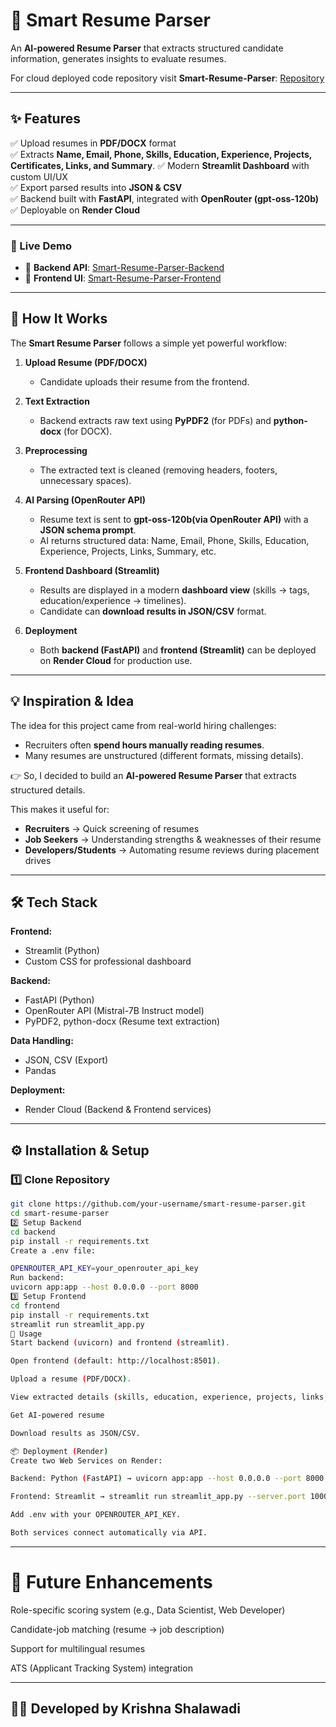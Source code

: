 # 📄 Smart Resume Parser  

An **AI-powered Resume Parser** that extracts structured candidate information, generates insights to evaluate resumes.

For cloud deployed code repository visit **Smart-Resume-Parser**: [Repository](https://github.com/Krishna-S-27/Smart-Resume-Parser)

---

## ✨ Features  

✅ Upload resumes in **PDF/DOCX** format  
✅ Extracts **Name, Email, Phone, Skills, Education, Experience, Projects, Certificates, Links, and Summary**. 
✅ Modern **Streamlit Dashboard** with custom UI/UX  
✅ Export parsed results into **JSON & CSV**  
✅ Backend built with **FastAPI**, integrated with **OpenRouter (gpt-oss-120b)**  
✅ Deployable on **Render Cloud**  

---

### 🚀 Live Demo  
- 🔗 **Backend API**: [Smart-Resume-Parser-Backend](https://smart-resume-parser-backend-url.onrender.com)  
- 🎨 **Frontend UI**: [Smart-Resume-Parser-Frontend](https://smart-resume-parser-frontend-url.onrender.com)  

---

## 🔎 How It Works  

The **Smart Resume Parser** follows a simple yet powerful workflow:  

1. **Upload Resume (PDF/DOCX)**  
   - Candidate uploads their resume from the frontend.  

2. **Text Extraction**  
   - Backend extracts raw text using **PyPDF2** (for PDFs) and **python-docx** (for DOCX).  

3. **Preprocessing**  
   - The extracted text is cleaned (removing headers, footers, unnecessary spaces).  

4. **AI Parsing (OpenRouter API)**  
   - Resume text is sent to **gpt-oss-120b(via OpenRouter API)** with a **JSON schema prompt**.  
   - AI returns structured data: Name, Email, Phone, Skills, Education, Experience, Projects, Links, Summary, etc.   

5. **Frontend Dashboard (Streamlit)**  
   - Results are displayed in a modern **dashboard view** (skills → tags, education/experience → timelines).  
   - Candidate can **download results in JSON/CSV** format.  

6. **Deployment**  
   - Both **backend (FastAPI)** and **frontend (Streamlit)** can be deployed on **Render Cloud** for production use.  

---

## 💡 Inspiration & Idea  

The idea for this project came from real-world hiring challenges:  

- Recruiters often **spend hours manually reading resumes**.  
- Many resumes are unstructured (different formats, missing details). 

👉 So, I decided to build an **AI-powered Resume Parser** that extracts structured details.  

This makes it useful for:  
- **Recruiters** → Quick screening of resumes  
- **Job Seekers** → Understanding strengths & weaknesses of their resume  
- **Developers/Students** → Automating resume reviews during placement drives  

---

## 🛠️ Tech Stack  

**Frontend:**  
- Streamlit (Python)  
- Custom CSS for professional dashboard  

**Backend:**  
- FastAPI (Python)  
- OpenRouter API (Mistral-7B Instruct model)  
- PyPDF2, python-docx (Resume text extraction)  

**Data Handling:**  
- JSON, CSV (Export)  
- Pandas  

**Deployment:**  
- Render Cloud (Backend & Frontend services)  

---

## ⚙️ Installation & Setup  

### 1️⃣ Clone Repository  
```bash
git clone https://github.com/your-username/smart-resume-parser.git
cd smart-resume-parser
2️⃣ Setup Backend
cd backend
pip install -r requirements.txt
Create a .env file:

OPENROUTER_API_KEY=your_openrouter_api_key
Run backend:
uvicorn app:app --host 0.0.0.0 --port 8000
3️⃣ Setup Frontend
cd frontend
pip install -r requirements.txt
streamlit run streamlit_app.py
🚀 Usage
Start backend (uvicorn) and frontend (streamlit).

Open frontend (default: http://localhost:8501).

Upload a resume (PDF/DOCX).

View extracted details (skills, education, experience, projects, links, summary).

Get AI-powered resume

Download results as JSON/CSV.

📦 Deployment (Render)
Create two Web Services on Render:

Backend: Python (FastAPI) → uvicorn app:app --host 0.0.0.0 --port 8000

Frontend: Streamlit → streamlit run streamlit_app.py --server.port 10000 --server.address 0.0.0.0

Add .env with your OPENROUTER_API_KEY.

Both services connect automatically via API.
```

---


# 🔮 Future Enhancements
Role-specific scoring system (e.g., Data Scientist, Web Developer)

Candidate-job matching (resume → job description)

Support for multilingual resumes

ATS (Applicant Tracking System) integration

---


## 👨‍💻 Developed by Krishna Shalawadi
